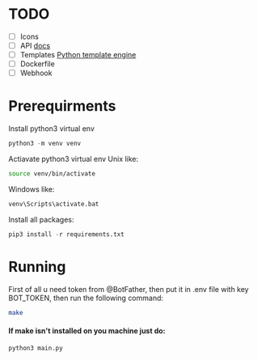 # TODO
- [ ] Icons
- [ ] API [docs](https://developer.accuweather.com)
- [ ] Templates [Python template engine](https://www.makotemplates.org)
- [ ] Dockerfile
- [ ] Webhook

# Prerequirments
Install python3 virtual env 
```python
python3 -m venv venv
```

Actiavate python3 virtual env
Unix like:
```bash
source venv/bin/activate   
```

Windows like:
```bash
venv\Scripts\activate.bat
```

Install all packages:
```python
pip3 install -r requirements.txt
```

# Running
First of all u need token from @BotFather, then put it in .env file with key BOT_TOKEN, then run the following command:
```bash
make 
```

#### If make isn't installed on you machine just do:
```python 
python3 main.py
```
